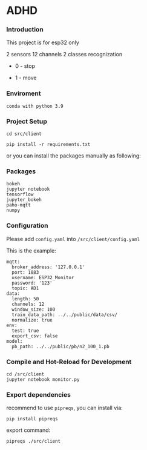 # ADHD

### Introduction

This project is for esp32 only

2 sensors 12 channels 2 classes recognization

+ 0 - stop

+ 1 - move

### Enviroment

```
conda with python 3.9
```

### Project Setup

```
cd src/client

pip install -r requirements.txt
```

or you can install the packages manually as following:

### Packages

```
bokeh
jupyter notebook
tensorflow
jupyter_bokeh
paho-mqtt
numpy
```

### Configuration

Please add `config.yaml` into `/src/client/config.yaml`

This is the example:

```
mqtt:
  broker_address: '127.0.0.1'
  port: 1883
  username: ESP32_Monitor
  password: '123'
  topic: AD1
data:
  length: 50
  channels: 12
  window_size: 100
  train_data_path: ../../public/data/csv/
  normalize: true
env:
  test: true
  export_csv: false
model:
  pb_path: ../../public/pb/n2_100_1.pb
```

### Compile and Hot-Reload for Development

```
cd /src/client
jupyter notebook monitor.py
```

### Export dependencies

recommend to use `pipreqs`, you can install via:

```
pip install pipreqs
```

export command:

```
pipreqs ./src/client
```

